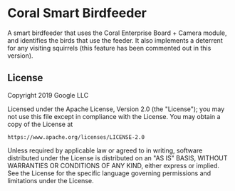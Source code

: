 # Coral Smart Birdfeeder
A smart birdfeeder that uses the Coral Enterprise Board + Camera module,
and identifies the birds that use the feeder. It also implements a deterrent
for any visiting squirrels (this feature has been commented out in this version).

## License
Copyright 2019 Google LLC

Licensed under the Apache License, Version 2.0 (the "License");
you may not use this file except in compliance with the License.
You may obtain a copy of the License at

    https://www.apache.org/licenses/LICENSE-2.0

Unless required by applicable law or agreed to in writing, software
distributed under the License is distributed on an "AS IS" BASIS,
WITHOUT WARRANTIES OR CONDITIONS OF ANY KIND, either express or implied.
See the License for the specific language governing permissions and
limitations under the License.
